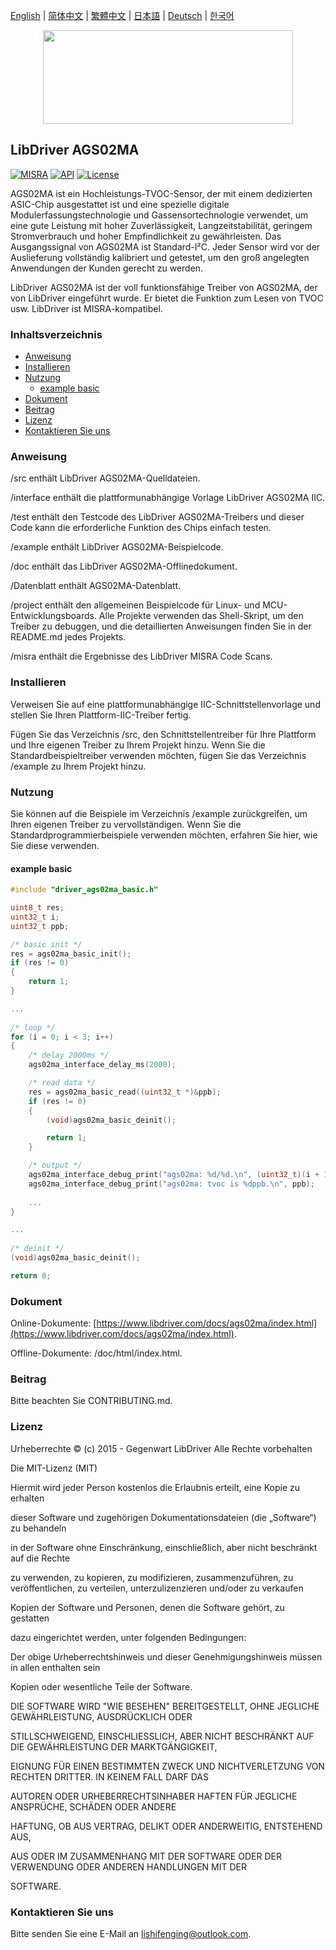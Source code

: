 [English](/README.md) | [ 简体中文](/README_zh-Hans.md) | [繁體中文](/README_zh-Hant.md) | [日本語](/README_ja.md) | [Deutsch](/README_de.md) | [한국어](/README_ko.md)

<div align=center>
<img src="/doc/image/logo.svg" width="400" height="150"/>
</div>

## LibDriver AGS02MA
[![MISRA](https://img.shields.io/badge/misra-compliant-brightgreen.svg)](/misra/README.md) [![API](https://img.shields.io/badge/api-reference-blue.svg)](https://www.libdriver.com/docs/ags02ma/index.html) [![License](https://img.shields.io/badge/license-MIT-brightgreen.svg)](/LICENSE) 

AGS02MA ist ein Hochleistungs-TVOC-Sensor, der mit einem dedizierten ASIC-Chip ausgestattet ist und eine spezielle digitale Modulerfassungstechnologie und Gassensortechnologie verwendet, um eine gute Leistung mit hoher Zuverlässigkeit, Langzeitstabilität, geringem Stromverbrauch und hoher Empfindlichkeit zu gewährleisten. Das Ausgangssignal von AGS02MA ist Standard-I²C. Jeder Sensor wird vor der Auslieferung vollständig kalibriert und getestet, um den groß angelegten Anwendungen der Kunden gerecht zu werden.

LibDriver AGS02MA ist der voll funktionsfähige Treiber von AGS02MA, der von LibDriver eingeführt wurde. Er bietet die Funktion zum Lesen von TVOC usw. LibDriver ist MISRA-kompatibel.

### Inhaltsverzeichnis

  - [Anweisung](#Anweisung)
  - [Installieren](#Installieren)
  - [Nutzung](#Nutzung)
    - [example basic](#example-basic)
  - [Dokument](#Dokument)
  - [Beitrag](#Beitrag)
  - [Lizenz](#Lizenz)
  - [Kontaktieren Sie uns](#Kontaktieren-Sie-uns)

### Anweisung

/src enthält LibDriver AGS02MA-Quelldateien.

/interface enthält die plattformunabhängige Vorlage LibDriver AGS02MA IIC.

/test enthält den Testcode des LibDriver AGS02MA-Treibers und dieser Code kann die erforderliche Funktion des Chips einfach testen.

/example enthält LibDriver AGS02MA-Beispielcode.

/doc enthält das LibDriver AGS02MA-Offlinedokument.

/Datenblatt enthält AGS02MA-Datenblatt.

/project enthält den allgemeinen Beispielcode für Linux- und MCU-Entwicklungsboards. Alle Projekte verwenden das Shell-Skript, um den Treiber zu debuggen, und die detaillierten Anweisungen finden Sie in der README.md jedes Projekts.

/misra enthält die Ergebnisse des LibDriver MISRA Code Scans.

### Installieren

Verweisen Sie auf eine plattformunabhängige IIC-Schnittstellenvorlage und stellen Sie Ihren Plattform-IIC-Treiber fertig.

Fügen Sie das Verzeichnis /src, den Schnittstellentreiber für Ihre Plattform und Ihre eigenen Treiber zu Ihrem Projekt hinzu. Wenn Sie die Standardbeispieltreiber verwenden möchten, fügen Sie das Verzeichnis /example zu Ihrem Projekt hinzu.

### Nutzung

Sie können auf die Beispiele im Verzeichnis /example zurückgreifen, um Ihren eigenen Treiber zu vervollständigen. Wenn Sie die Standardprogrammierbeispiele verwenden möchten, erfahren Sie hier, wie Sie diese verwenden.

#### example basic

```C
#include "driver_ags02ma_basic.h"

uint8_t res;
uint32_t i;
uint32_t ppb;

/* basic init */
res = ags02ma_basic_init();
if (res != 0)
{
    return 1;
}

...
    
/* loop */
for (i = 0; i < 3; i++)
{
    /* delay 2000ms */
    ags02ma_interface_delay_ms(2000);

    /* read data */
    res = ags02ma_basic_read((uint32_t *)&ppb);
    if (res != 0)
    {
        (void)ags02ma_basic_deinit();

        return 1;
    }

    /* output */
    ags02ma_interface_debug_print("ags02ma: %d/%d.\n", (uint32_t)(i + 1), (uint32_t)3);
    ags02ma_interface_debug_print("ags02ma: tvoc is %dppb.\n", ppb);
    
    ...
}

...
    
/* deinit */
(void)ags02ma_basic_deinit();

return 0;
```

### Dokument

Online-Dokumente: [https://www.libdriver.com/docs/ags02ma/index.html](https://www.libdriver.com/docs/ags02ma/index.html).

Offline-Dokumente: /doc/html/index.html.

### Beitrag

Bitte beachten Sie CONTRIBUTING.md.

### Lizenz

Urheberrechte © (c) 2015 - Gegenwart LibDriver Alle Rechte vorbehalten



Die MIT-Lizenz (MIT)



Hiermit wird jeder Person kostenlos die Erlaubnis erteilt, eine Kopie zu erhalten

dieser Software und zugehörigen Dokumentationsdateien (die „Software“) zu behandeln

in der Software ohne Einschränkung, einschließlich, aber nicht beschränkt auf die Rechte

zu verwenden, zu kopieren, zu modifizieren, zusammenzuführen, zu veröffentlichen, zu verteilen, unterzulizenzieren und/oder zu verkaufen

Kopien der Software und Personen, denen die Software gehört, zu gestatten

dazu eingerichtet werden, unter folgenden Bedingungen:



Der obige Urheberrechtshinweis und dieser Genehmigungshinweis müssen in allen enthalten sein

Kopien oder wesentliche Teile der Software.



DIE SOFTWARE WIRD "WIE BESEHEN" BEREITGESTELLT, OHNE JEGLICHE GEWÄHRLEISTUNG, AUSDRÜCKLICH ODER

STILLSCHWEIGEND, EINSCHLIESSLICH, ABER NICHT BESCHRÄNKT AUF DIE GEWÄHRLEISTUNG DER MARKTGÄNGIGKEIT,

EIGNUNG FÜR EINEN BESTIMMTEN ZWECK UND NICHTVERLETZUNG VON RECHTEN DRITTER. IN KEINEM FALL DARF DAS

AUTOREN ODER URHEBERRECHTSINHABER HAFTEN FÜR JEGLICHE ANSPRÜCHE, SCHÄDEN ODER ANDERE

HAFTUNG, OB AUS VERTRAG, DELIKT ODER ANDERWEITIG, ENTSTEHEND AUS,

AUS ODER IM ZUSAMMENHANG MIT DER SOFTWARE ODER DER VERWENDUNG ODER ANDEREN HANDLUNGEN MIT DER

SOFTWARE.

### Kontaktieren Sie uns

Bitte senden Sie eine E-Mail an lishifenging@outlook.com.